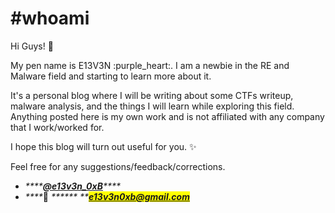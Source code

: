 # #whoami

Hi Guys! :wave:

My pen name is E13V3N :purple\_heart:. I am a newbie in the RE and Malware field and starting to learn more about it.

It's a personal blog where I will be writing about some CTFs writeup, malware analysis, and the things I will learn while exploring this field. Anything posted here is my own work and is not affiliated with any company that I work/worked for.

I hope this blog will turn out useful for you. :sparkles:

Feel free for any suggestions/feedback/corrections.

* _****_[_**@e13v3n\_0xB**_](https://twitter.com/e13v3n\_0xb)_****_
* _****_:e-mail: _****** **<mark style="color:blue;">**e13v3n0xb@gmail.com**</mark>_
